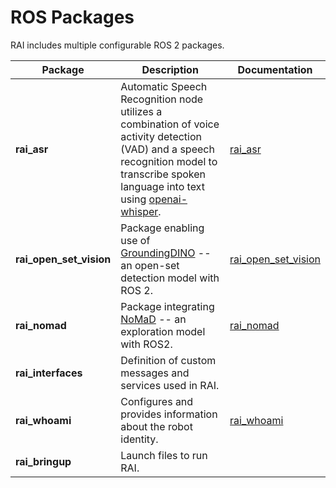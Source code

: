 # ROS Packages

RAI includes multiple configurable ROS 2 packages.

| Package                 | Description                                                                                                                                                                                                                  | Documentation                                                              |
| ----------------------- | ---------------------------------------------------------------------------------------------------------------------------------------------------------------------------------------------------------------------------- | -------------------------------------------------------------------------- |
| **rai_asr**             | Automatic Speech Recognition node utilizes a combination of voice activity detection (VAD) and a speech recognition model to transcribe spoken language into text using [openai-whisper](https://github.com/openai/whisper). | [rai_asr](../src/rai_asr/README.md)                                        |
| **rai_open_set_vision** | Package enabling use of [GroundingDINO](https://github.com/IDEA-Research/GroundingDINO) -- an open-set detection model with ROS 2.                                                                                           | [rai_open_set_vision](../src/rai_extensions/rai_open_set_vision/README.md) |
| **rai_nomad**           | Package integrating [NoMaD](https://general-navigation-models.github.io/nomad/index.html) -- an exploration model with ROS2.                                                                                                 | [rai_nomad](../src/rai_extensions/rai_nomad)                               |
| **rai_interfaces**      | Definition of custom messages and services used in RAI.                                                                                                                                                                      |                                                                            |
| **rai_whoami**          | Configures and provides information about the robot identity.                                                                                                                                                                | [rai_whoami](create_robots_whoami.md)                                      |
| **rai_bringup**         | Launch files to run RAI.                                                                                                                                                                                                     |                                                                            |
